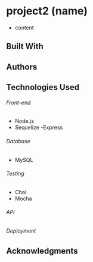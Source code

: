 # project2 (name)
 - content 
## Built With 

## Authors

## Technologies Used
###### Front-end
- Node.js
- Sequelize
-Express
###### Database
- MySQL
###### Testing
- Chai 
- Mocha
###### API

###### Deployment

## Acknowledgments 


